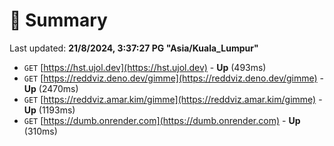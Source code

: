 # 📖 Summary
Last updated: **21/8/2024, 3:37:27 PG "Asia/Kuala_Lumpur"**

- `GET` [https://hst.ujol.dev](https://hst.ujol.dev) - **Up** (493ms)
- `GET` [https://reddviz.deno.dev/gimme](https://reddviz.deno.dev/gimme) - **Up** (2470ms)
- `GET` [https://reddviz.amar.kim/gimme](https://reddviz.amar.kim/gimme) - **Up** (1193ms)
- `GET` [https://dumb.onrender.com](https://dumb.onrender.com) - **Up** (310ms)
